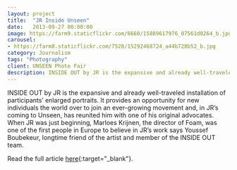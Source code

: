 ```yaml
---
layout: project
title:  "JR Inside Unseen"
date:   2013-09-27 00:00:00
image: https://farm9.staticflickr.com/8660/15889617976_07561d0264_b.jpg
carousel:
- https://farm8.staticflickr.com/7528/15292468724_a44b728b52_b.jpg
category: Journalism
tags: "Photography"
client: UNSEEN Photo Fair
description: INSIDE OUT by JR is the expansive and already well-traveled installation of participants’ enlarged portraits. It provides an opportunity for new individuals the world over to join an ever-growing movement...
---
```

INSIDE OUT by JR is the expansive and already well-traveled installation of participants’ enlarged portraits. It provides an opportunity for new individuals the world over to join an ever-growing movement and, in JR’s coming to Unseen, has reunited him with one of his original advocates. When JR was just beginning, Marloes Krijnen, the director of Foam, was one of the first people in Europe to believe in JR’s work says Youssef Boubekeur, longtime friend of the artist and member of the INSIDE OUT team. 

Read the full article [here](http://www.unseenamsterdam.com/jr-inside-unseen){:target="_blank"}.
